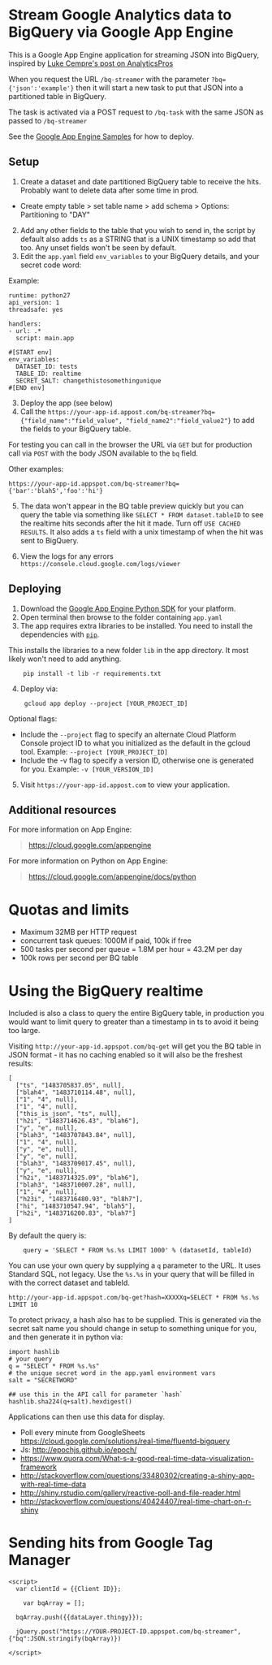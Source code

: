 # Stream Google Analytics data to BigQuery via Google App Engine

This is a Google App Engine application for streaming JSON into BigQuery, inspired by [Luke Cempre's post on AnalyticsPros](https://www.analyticspros.com/blog/data-science/streaming-prebid-data-google-bigquery/)

When you request the URL `/bq-streamer` with the parameter `?bq={'json':'example'}` then it will start a new task to put that JSON into a partitioned table in BigQuery.

The task is activated via a POST request to `/bq-task` with the same JSON as passed to `/bq-streamer`

See the [Google App Engine Samples](https://github.com/MarkEdmondson1234/python-docs-samples/tree/master/appengine/standard) for how to deploy.

## Setup

1. Create a dataset and date partitioned BigQuery table to receive the hits. Probably want to delete data after some time in prod.
* Create empty table > set table name > add schema > Options: Partitioning to "DAY"
2. Add any other fields to the table that you wish to send in, the script by default also adds `ts` as a STRING that is a UNIX timestamp so add that too. Any unset fields won't be seen by default.
3. Edit the `app.yaml` field `env_variables` to your BigQuery details, and your secret code word:

Example:

```
runtime: python27
api_version: 1
threadsafe: yes

handlers:
- url: .*
  script: main.app

#[START env]
env_variables:
  DATASET_ID: tests
  TABLE_ID: realtime
  SECRET_SALT: changethistosomethingunique
#[END env]
```

3. Deploy the app (see below)
4. Call the `https://your-app-id.appost.com/bq-streamer?bq={"field_name":"field_value", "field_name2":"field_value2"}`  to add the fields to your BigQuery table.

For testing you can call in the browser the URL via `GET` but for production call via `POST` with the body JSON available to the `bq` field.

Other examples:

`
https://your-app-id.appspot.com/bq-streamer?bq={'bar':'blah5','foo':'hi'}
`


5. The data won't appear in the BQ table preview quickly but you can query the table via something like `SELECT * FROM dataset.tableID` to see the realtime hits seconds after the hit it made. Turn off `USE CACHED RESULTS`.  It also adds a `ts` field with a unix timestamp of when the hit was sent to BigQuery.

6. View the logs for any errors `https://console.cloud.google.com/logs/viewer`

## Deploying

1. Download the [Google App Engine Python SDK](https://cloud.google.com/appengine/downloads) for your platform.
2. Open terminal then browse to the folder containing `app.yaml`
3. The app requires extra libraries to be installed. You need to install the dependencies with [`pip`](pip.readthedocs.org).

This installs the libraries to a new folder `lib` in the app directory.  It most likely won't need to add anything.

        pip install -t lib -r requirements.txt

4. Deploy via:

        gcloud app deploy --project [YOUR_PROJECT_ID]

Optional flags:

* Include the `--project` flag to specify an alternate Cloud Platform Console project ID to what you initialized as the default in the gcloud tool. Example: `--project [YOUR_PROJECT_ID]`
* Include the -v flag to specify a version ID, otherwise one is generated for you. Example: `-v [YOUR_VERSION_ID]`

5. Visit `https://your-app-id.appost.com` to view your application.

## Additional resources

For more information on App Engine:

> https://cloud.google.com/appengine

For more information on Python on App Engine:

> https://cloud.google.com/appengine/docs/python

# Quotas and limits

* Maximum 32MB per HTTP request
* concurrent task queues: 1000M if paid, 100k if free
* 500 tasks per second per queue = 1.8M per hour = 43.2M per day
* 100k rows per second per BQ table

# Using the BigQuery realtime

Included is also a class to query the entire BigQuery table, in production you would want to limit query to greater than a timestamp in ts to avoid it being too large.

Visiting `http://your-app-id.appspot.com/bq-get` will get you the BQ table in JSON format - it has no caching enabled so it will also be the freshest results:

```
[
  ["ts", "1483705837.05", null],
  ["blah4", "1483710114.48", null],
  ["1", "4", null],
  ["1", "4", null],
  ["this_is_json", "ts", null],
  ["h2i", "1483714626.43", "blah6"],
  ["y", "e", null],
  ["blah3", "1483707843.84", null],
  ["1", "4", null],
  ["y", "e", null],
  ["y", "e", null],
  ["blah3", "1483709017.45", null],
  ["y", "e", null],
  ["h2i", "1483714325.09", "blah6"],
  ["blah3", "1483710007.28", null],
  ["1", "4", null],
  ["h23i", "1483716480.93", "bl8h7"],
  ["hi", "1483710547.94", "blah5"],
  ["h2i", "1483716200.83", "blah7"]
]
```
By default the query is:

```
    query = 'SELECT * FROM %s.%s LIMIT 1000' % (datasetId, tableId)
```

You can use your own query by supplying a `q` parameter to the URL.  It uses Standard SQL, not legacy.  Use the `%s.%s` in your query that will be filled in with the correct dataset and tableId.

`http://your-app-id.appspot.com/bq-get?hash=XXXXXq=SELECT * FROM %s.%s LIMIT 10`

To protect privacy, a hash also has to be supplied.  This is generated via the secret salt name you should change in setup to something unique for you, and then generate it in python via:

```
import hashlib
# your query
q = "SELECT * FROM %s.%s"
# the unique secret word in the app.yaml environment vars
salt = "SECRETWORD"

## use this in the API call for parameter `hash`
hashlib.sha224(q+salt).hexdigest()

```

Applications can then use this data for display.  

* Poll every minute from GoogleSheets https://cloud.google.com/solutions/real-time/fluentd-bigquery
* Js: http://epochjs.github.io/epoch/
* https://www.quora.com/What-s-a-good-real-time-data-visualization-framework 
* http://stackoverflow.com/questions/33480302/creating-a-shiny-app-with-real-time-data
* http://shiny.rstudio.com/gallery/reactive-poll-and-file-reader.html
* http://stackoverflow.com/questions/40424407/real-time-chart-on-r-shiny

# Sending hits from Google Tag Manager

```
<script>
  var clientId = {{Client ID}};
    
	var bqArray = [];
        
  bqArray.push({{dataLayer.thingy}});
  	
  jQuery.post("https://YOUR-PROJECT-ID.appspot.com/bq-streamer", {"bq":JSON.stringify(bqArray)})

</script>
```
